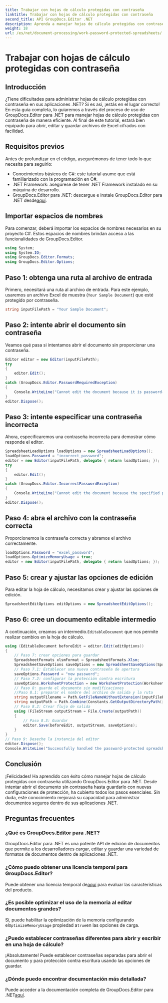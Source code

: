 ```yaml
---
title: Trabajar con hojas de cálculo protegidas con contraseña
linktitle: Trabajar con hojas de cálculo protegidas con contraseña
second_title: API GroupDocs.Editor .NET
description: Aprenda a manejar hojas de cálculo protegidas con contraseña utilizando GroupDocs.Editor para .NET. Esta guía detallada lo guiará desde cómo abrir hasta cómo guardar archivos seguros de Excel.
weight: 18
url: /es/net/document-processing/work-password-protected-spreadsheets/
---
```


# Trabajar con hojas de cálculo protegidas con contraseña

## Introducción
¿Tiene dificultades para administrar hojas de cálculo protegidas con contraseña en sus aplicaciones .NET? Si es así, ¡estás en el lugar correcto! En esta guía completa, lo guiaremos a través del proceso de uso de GroupDocs.Editor para .NET para manejar hojas de cálculo protegidas con contraseña de manera eficiente. Al final de este tutorial, estará bien equipado para abrir, editar y guardar archivos de Excel cifrados con facilidad.
## Requisitos previos
Antes de profundizar en el código, asegurémonos de tener todo lo que necesita para seguirlo:
- Conocimientos básicos de C#: este tutorial asume que está familiarizado con la programación en C#.
- .NET Framework: asegúrese de tener .NET Framework instalado en su máquina de desarrollo.
-  GroupDocs.Editor para .NET: descargue e instale GroupDocs.Editor para .NET desde[aquí](https://releases.groupdocs.com/editor/net/).
## Importar espacios de nombres
Para comenzar, deberá importar los espacios de nombres necesarios en su proyecto C#. Estos espacios de nombres brindan acceso a las funcionalidades de GroupDocs.Editor.
```csharp
using System;
using System.IO;
using GroupDocs.Editor.Formats;
using GroupDocs.Editor.Options;
```
## Paso 1: obtenga una ruta al archivo de entrada
Primero, necesitará una ruta al archivo de entrada. Para este ejemplo, usaremos un archivo Excel de muestra (`Your Sample Document`) que esté protegido por contraseña.
```csharp
string inputFilePath = "Your Sample Document";
```
## Paso 2: intente abrir el documento sin contraseña
Veamos qué pasa si intentamos abrir el documento sin proporcionar una contraseña.
```csharp
Editor editor = new Editor(inputFilePath);
try
{
    editor.Edit();
}
catch (GroupDocs.Editor.PasswordRequiredException)
{
    Console.WriteLine("Cannot edit the document because it is password-protected. A password is required.");
}
editor.Dispose();
```
## Paso 3: intente especificar una contraseña incorrecta
Ahora, especificaremos una contraseña incorrecta para demostrar cómo responde el editor.
```csharp
SpreadsheetLoadOptions loadOptions = new SpreadsheetLoadOptions();
loadOptions.Password = "incorrect_password";
editor = new Editor(inputFilePath, delegate { return loadOptions; });
try
{
    editor.Edit();
}
catch (GroupDocs.Editor.IncorrectPasswordException)
{
    Console.WriteLine("Cannot edit the document because the specified password is incorrect.");
}
editor.Dispose();
```
## Paso 4: abra el archivo con la contraseña correcta
Proporcionemos la contraseña correcta y abramos el archivo correctamente.
```csharp
loadOptions.Password = "excel_password";
loadOptions.OptimizeMemoryUsage = true;
editor = new Editor(inputFilePath, delegate { return loadOptions; });
```
## Paso 5: crear y ajustar las opciones de edición
Para editar la hoja de cálculo, necesitamos crear y ajustar las opciones de edición.
```csharp
SpreadsheetEditOptions editOptions = new SpreadsheetEditOptions();
```
## Paso 6: cree un documento editable intermedio
 A continuación, creamos un intermedio.`EditableDocument` que nos permite realizar cambios en la hoja de cálculo.
```csharp
using (EditableDocument beforeEdit = editor.Edit(editOptions))
{
    // Paso 7: crear opciones para guardar
    SpreadsheetFormats xlsmFormat = SpreadsheetFormats.Xlsm;
    SpreadsheetSaveOptions saveOptions = new SpreadsheetSaveOptions(SpreadsheetFormats.Xlsm);
    // Paso 7.1: Establecer una nueva contraseña de apertura
    saveOptions.Password = "new password";
    // Paso 7.2: configurar la protección contra escritura
    saveOptions.WorksheetProtection = new WorksheetProtection(WorksheetProtectionType.All, "write password");
    // Paso 8: guarde el documento sin modificaciones
    //Paso 8.1: preparar el nombre del archivo de salida y la ruta
    string outputFilename = Path.GetFileNameWithoutExtension(inputFilePath) + "." + xlsmFormat.Extension;
    string outputPath = Path.Combine(Constants.GetOutputDirectoryPath(inputFilePath), outputFilename);
    // Paso 8.2: Crear flujo de salida
    using (FileStream outputStream = File.Create(outputPath))
    {
        // Paso 8.3: Guardar
        editor.Save(beforeEdit, outputStream, saveOptions);
    }
}
// Paso 9: Deseche la instancia del editor
editor.Dispose();
Console.WriteLine("Successfully handled the password-protected spreadsheet. Editor instance has been disposed: {0}", editor.IsDisposed ? "Yes" : "No");
```
## Conclusión
¡Felicidades! Ha aprendido con éxito cómo manejar hojas de cálculo protegidas con contraseña utilizando GroupDocs.Editor para .NET. Desde intentar abrir el documento sin contraseña hasta guardarlo con nuevas configuraciones de protección, ha cubierto todos los pasos esenciales. Sin duda, este conocimiento mejorará su capacidad para administrar documentos seguros dentro de sus aplicaciones .NET.
## Preguntas frecuentes
### ¿Qué es GroupDocs.Editor para .NET?
GroupDocs.Editor para .NET es una potente API de edición de documentos que permite a los desarrolladores cargar, editar y guardar una variedad de formatos de documentos dentro de aplicaciones .NET.
### ¿Cómo puedo obtener una licencia temporal para GroupDocs.Editor?
 Puede obtener una licencia temporal de[aquí](https://purchase.groupdocs.com/temporary-license/) para evaluar las características del producto.
### ¿Es posible optimizar el uso de la memoria al editar documentos grandes?
 Sí, puede habilitar la optimización de la memoria configurando el`OptimizeMemoryUsage` propiedad a`true`en las opciones de carga.
### ¿Puedo establecer contraseñas diferentes para abrir y escribir en una hoja de cálculo?
¡Absolutamente! Puede establecer contraseñas separadas para abrir el documento y para protección contra escritura usando las opciones de guardar.
### ¿Dónde puedo encontrar documentación más detallada?
 Puede acceder a la documentación completa de GroupDocs.Editor para .NET[aquí](https://tutorials.groupdocs.com/editor/net/).